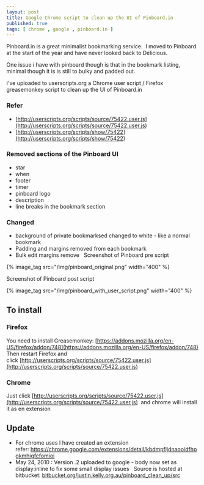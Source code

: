 ```yaml
---
layout: post
title: Google Chrome script to clean up the UI of Pinboard.in
published: true
tags: [ chrome , google , pinboard.in ]
---
```

Pinboard.in is a great minimalist bookmarking service.  I moved to Pinboard at the start of the year and have never looked back to Delicious.

One issue i have with pinboard though is that in the bookmark listing, minimal though it is is still to bulky and padded out.

I've uploaded to userscripts.org a Chrome user script / Firefox greasemonkey script to clean up the UI of Pinboard.in

### Refer

* [http://userscripts.org/scripts/source/75422.user.js](http://userscripts.org/scripts/source/75422.user.js)
* [http://userscripts.org/scripts/show/75422](http://userscripts.org/scripts/show/75422)

### Removed sections of the Pinboard UI

- star
- when 
- footer
- timer
- pinboard logo
- description 
- line breaks in the bookmark section

### Changed

- background of private bookmarksed changed to white - like a normal bookmark
- Padding and margins removed from each bookmark
- Bulk edit margins remove
 
Screenshot of Pinboard pre script

{% image_tag src="/img/pinboard_original.png" width="400" %}

Screenshot of Pinboard post script

{% image_tag src="/img/pinboard_with_user_script.png" width="400" %}

## To install

### Firefox

 You need to install Greasemonkey: [https://addons.mozilla.org/en-US/firefox/addon/748](https://addons.mozilla.org/en-US/firefox/addon/748)
 Then restart Firefox and click [http://userscripts.org/scripts/source/75422.user.js](http://userscripts.org/scripts/source/75422.user.js)

### Chrome 

Just click [http://userscripts.org/scripts/source/75422.user.js](http://userscripts.org/scripts/source/75422.user.js)
 and chrome will install it as en extension

## Update

- For chrome uses I have created an extension refer: https://chrome.google.com/extensions/detail/kbdmpfljdnaooidfhpgkmhigfcfomioi
- May 24, 2010 : Version .2 uploaded to google - body now set as display:inline to fix some small display issues
 
Source is hosted at bitbucket: [bitbucket.org/justin.kelly.org.au/pinboard_clean_up/src](http://bitbucket.org/justin.kelly.org.au/pinboard_clean_up/src)
